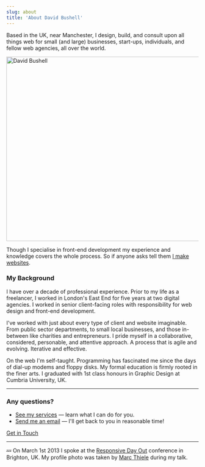 ```yaml
---
slug: about
title: 'About David Bushell'
---
```

Based in the UK, near Manchester, I design, build, and consult upon all things web for small (and large) businesses, start-ups, individuals, and fellow web agencies, all over the world.

<picture class="Image">
	<source
    srcset="/images/pages/david-bushell@1x.avif, /images/pages/david-bushell@2x.avif 2x"
    media="(min-width: 1280px)"
    type="image/avif">
	<source
    srcset="/images/pages/david-bushell@1x.avif"
    type="image/avif">
	<source
    srcset="/images/pages/david-bushell@1x.jpg, /images/pages/david-bushell@2x.jpg 2x"
    media="(min-width: 1280px)"
    type="image/jpeg">
	<source
    srcset="/images/pages/david-bushell@1x.jpg"
    type="image/jpeg">
	<img loading="lazy" src="/images/pages/david-bushell@1x.jpg" alt="David Bushell" title="David Bushell" width="860" height="484">
</picture>

Though I specialise in front-end development my experience and knowledge covers the whole process. So if anyone asks tell them [I make websites](/services/).

### My Background

I have over a decade of professional experience. Prior to my life as a freelancer, I worked in London's East End for five years at two digital agencies. I worked in senior client-facing roles with responsibility for web design and front-end development.

I've worked with just about every type of client and website imaginable. From public sector departments, to small local businesses, and those in-between like charities and entrepreneurs. I pride myself in a collaborative, considered, personable, and attentive approach. A process that is agile and evolving. Iterative and effective.

On the web I'm self-taught. Programming has fascinated me since the days of dial-up modems and floppy disks. My formal education is firmly rooted in the finer arts. I graduated with 1st class honours in Graphic Design at Cumbria University, UK.

* * *

<h3 class="Cursive">Any questions?</h3>

* [See my services](/services/) — learn what I can do for you.
* [Send me an email](/contact/) — I'll get back to you in reasonable time!

<a href="/contact/" class="Button">Get in Touch</a>

* * *

💤 On March 1st 2013 I spoke at the [Responsive Day Out](/2012/12/07/responsive-day-out/) conference in Brighton, UK. My profile photo was taken by [Marc Thiele](http://www.flickr.com/photos/marcthiele/8519276774) during my talk.
